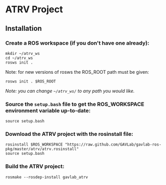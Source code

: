 # ATRV Project

## Installation

### Create a ROS workspace (if you don't have one already):

    mkdir ~/atrv_ws
    cd ~/atrv_ws
    rosws init .
    
Note: for new versions of rosws the ROS_ROOT path must be given:

    rosws init . $ROS_ROOT

_Note: you can change `~/atrv_ws/` to any path you would like._

### Source the `setup.bash` file to get the ROS_WORKSPACE environment variable up-to-date:

    source setup.bash

### Download the ATRV project with the rosinstall file:

    rosinstall $ROS_WORKSPACE "https://raw.github.com/GAVLab/gavlab-ros-pkg/master/atrv/atrv.rosinstall"
    source setup.bash

### Build the ATRV project:

    rosmake --rosdep-install gavlab_atrv

